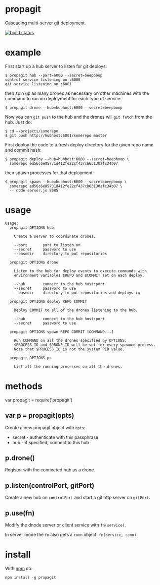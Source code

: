 propagit
========

Cascading multi-server git deployment.

[![build status](https://secure.travis-ci.org/substack/propagit.png)](http://travis-ci.org/substack/propagit)

example
=======

First start up a hub server to listen for git deploys:

    $ propagit hub --port=6000 --secret=beepboop
    control service listening on :6000
    git service listening on :6001

then spin up as many drones as necessary on other machines
with the command to run on deployment for each type of service:

    $ propagit drone --hub=hubhost:6000 --secret=beepboop

Now you can `git push` to the hub and the drones will `git fetch` from the hub.
Just do:

    $ cd ~/projects/somerepo
    $ git push http://hubhost:6001/somerepo master

First deploy the code to a fresh deploy directory for the given repo name and
commit hash:

    $ propagit deploy --hub=hubhost:6000 --secret=beepboop \
      somerepo ed56c6e85731d412fe22cf437cb63130afc34b07

then spawn processes for that deployment:

    $ propagit spawn --hub=hubhost:6000 --secret=beepboop \
      somerepo ed56c6e85731d412fe22cf437cb63130afc34b07 \
      -- node server.js 8085

usage
=====

```
Usage:
  propagit OPTIONS hub

    Create a server to coordinate drones.

    --port       port to listen on
    --secret     password to use
    --basedir    directory to put repositories

  propagit OPTIONS drone

    Listen to the hub for deploy events to execute commands with
    environment variables $REPO and $COMMIT set on each deploy.
 
    --hub        connect to the hub host:port
    --secret     password to use
    --basedir    directory to put repositories and deploys in
  
  propagit OPTIONS deploy REPO COMMIT
  
    Deploy COMMIT to all of the drones listening to the hub.

    --hub        connect to the hub host:port
    --secret     password to use
  
  propagit OPTIONS spawn REPO COMMIT [COMMAND...]
  
    Run COMMAND on all the drones specified by OPTIONS.
    $PROCESS_ID and $DRONE_ID will be set for every spawned process.
    Note that $PROCESS_ID is not the system PID value.

  propagit OPTIONS ps
  
    List all the running processes on all the drones.
```

methods
=======

var propagit = require('propagit')

var p = propagit(opts)
----------------------

Create a new propagit object with `opts`:

* secret - authenticate with this passphrase
* hub - if specified, connect to this hub

p.drone()
---------

Register with the connected hub as a drone.

p.listen(controlPort, gitPort)
------------------------------

Create a new hub on `controlPort` and start a git http server on `gitPort`.

p.use(fn)
---------

Modify the dnode server or client service with `fn(service)`.

In server mode the `fn` also gets a `conn` object: `fn(service, conn)`.

install
=======

With [npm](http://npmjs.org) do:

    npm install -g propagit
